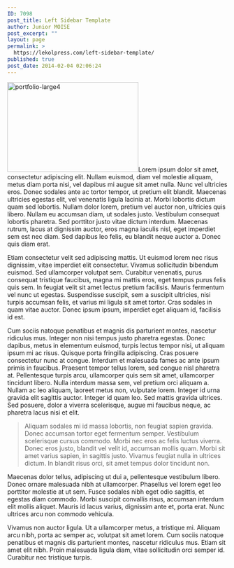 ```yaml
---
ID: 7098
post_title: Left Sidebar Template
author: Junior MOISE
post_excerpt: ""
layout: page
permalink: >
  https://lekolpress.com/left-sidebar-template/
published: true
post_date: 2014-02-04 02:06:24
---
```

<div id="lipsum">

<img class="size-medium wp-image-139 alignright" alt="portfolio-large4" src="https://lekolpress.com/wp-content/uploads/2014/02/portfolio-large4-300x205.jpg" width="300" height="205" />Lorem ipsum dolor sit amet, consectetur adipiscing elit. Nullam euismod, diam vel molestie aliquam, metus diam porta nisi, vel dapibus mi augue sit amet nulla. Nunc vel ultricies eros. Donec sodales ante ac tortor tempor, ut pretium elit blandit. Maecenas ultricies egestas elit, vel venenatis ligula lacinia at. Morbi lobortis dictum quam sed lobortis. Nullam dolor lorem, pretium vel auctor non, ultricies quis libero. Nullam eu accumsan diam, ut sodales justo. Vestibulum consequat lobortis pharetra. Sed porttitor justo vitae dictum interdum. Maecenas rutrum, lacus at dignissim auctor, eros magna iaculis nisl, eget imperdiet sem est nec diam. Sed dapibus leo felis, eu blandit neque auctor a. Donec quis diam erat.

Etiam consectetur velit sed adipiscing mattis. Ut euismod lorem nec risus dignissim, vitae imperdiet elit consectetur. Vivamus sollicitudin bibendum euismod. Sed ullamcorper volutpat sem. Curabitur venenatis, purus consequat tristique faucibus, magna mi mattis eros, eget tempus purus felis quis sem. In feugiat velit sit amet lectus pretium facilisis. Mauris fermentum vel nunc ut egestas. Suspendisse suscipit, sem a suscipit ultricies, nisi turpis accumsan felis, et varius mi ligula sit amet tortor. Cras sodales in quam vitae auctor. Donec ipsum ipsum, imperdiet eget aliquam id, facilisis id est.

Cum sociis natoque penatibus et magnis dis parturient montes, nascetur ridiculus mus. Integer non nisi tempus justo pharetra egestas. Donec dapibus, metus in elementum euismod, turpis lectus tempor nisi, ut aliquam ipsum mi ac risus. Quisque porta fringilla adipiscing. Cras posuere consectetur nunc at congue. Interdum et malesuada fames ac ante ipsum primis in faucibus. Praesent tempor tellus lorem, sed congue nisl pharetra at. Pellentesque turpis arcu, ullamcorper quis sem sit amet, ullamcorper tincidunt libero. Nulla interdum massa sem, vel pretium orci aliquam a. Nullam ac leo aliquam, laoreet metus non, vulputate lorem. Integer id urna gravida elit sagittis auctor. Integer id quam leo. Sed mattis gravida ultrices. Sed posuere, dolor a viverra scelerisque, augue mi faucibus neque, ac pharetra lacus nisi et elit.
<blockquote>Aliquam sodales mi id massa lobortis, non feugiat sapien gravida. Donec accumsan tortor eget fermentum semper. Vestibulum scelerisque cursus commodo. Morbi nec eros ac felis luctus viverra. Donec eros justo, blandit vel velit id, accumsan mollis quam. Morbi sit amet varius sapien, in sagittis justo. Vivamus feugiat nulla in ultrices dictum. In blandit risus orci, sit amet tempus dolor tincidunt non.</blockquote>
Maecenas dolor tellus, adipiscing ut dui a, pellentesque vestibulum libero. Donec ornare malesuada nibh at ullamcorper. Phasellus vel lorem eget leo porttitor molestie at ut sem. Fusce sodales nibh eget odio sagittis, et egestas diam commodo. Morbi suscipit convallis risus, accumsan interdum elit mollis aliquet. Mauris id lacus varius, dignissim ante et, porta erat. Nunc ultrices arcu non commodo vehicula.

Vivamus non auctor ligula. Ut a ullamcorper metus, a tristique mi. Aliquam arcu nibh, porta ac semper ac, volutpat sit amet lorem. Cum sociis natoque penatibus et magnis dis parturient montes, nascetur ridiculus mus. Etiam sit amet elit nibh. Proin malesuada ligula diam, vitae sollicitudin orci semper id. Curabitur nec tristique turpis.

</div>